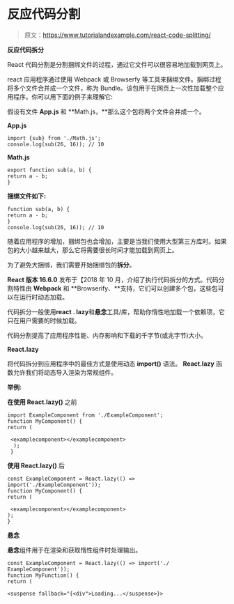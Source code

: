 # 反应代码分割

> 原文：<https://www.tutorialandexample.com/react-code-splitting/>

**反应代码拆分**

React 代码分割是分割捆绑文件的过程，通过它文件可以很容易地加载到网页上。

react 应用程序通过使用 Webpack 或 Browserfy 等工具来捆绑文件。捆绑过程将多个文件合并成一个文件，称为 Bundle。该包用于在网页上一次性加载整个应用程序。你可以用下面的例子来理解它:

假设有文件 **App.js** 和 **Math.js，**那么这个包将两个文件合并成一个。

**App.js**

```
import {sub} from './Math.js';  
console.log(sub(26, 16)); // 10   
```

**Math.js**

```
export function sub(a, b) {  
return a - b;  
}
```

**捆绑文件如下:**

```
function sub(a, b) {
return a - b;
}
console.log(sub(26, 16)); // 10
```

随着应用程序的增加，捆绑包也会增加，主要是当我们使用大型第三方库时。如果包的大小越来越大，那么它将需要很长时间才能加载到网页上。

为了避免大捆绑，我们需要开始捆绑包的**拆分**。

**React 版本 16.6.0** 发布于【2018 年 10 月，介绍了执行代码拆分的方式。代码分割特性由 **Webpack** 和 **Browserify、**支持，它们可以创建多个包，这些包可以在运行时动态加载。

代码拆分一般使用**react . lazy**和**悬念**工具/库，帮助你惰性地加载一个依赖项，它只在用户需要的时候加载。

代码分割提高了应用程序性能、内存影响和下载的千字节(或兆字节)大小。

**React.lazy**

将代码拆分到应用程序中的最佳方式是使用动态 **import()** 语法。 **React.lazy** 函数允许我们将动态导入渲染为常规组件。

**举例:**

**在使用 React.lazy()** 之前

```
import ExampleComponent from './ExampleComponent'; 
function MyComponent() {
return (

 <examplecomponent></examplecomponent> 
  );
 }  
```

**使用 React.lazy()** 后

```
const ExampleComponent = React.lazy(() => import('./ExampleComponent'));
function MyComponent() {
return (

 <examplecomponent></examplecomponent> 
);
}
```

**悬念**

**悬念**组件用于在渲染和获取惰性组件时处理输出。

```
const ExampleComponent = React.lazy(() => import('./ ExampleComponent')); 
function MyFunction() { 
return ( 

<suspense fallback="{<div">Loading...</suspense>}> 

```